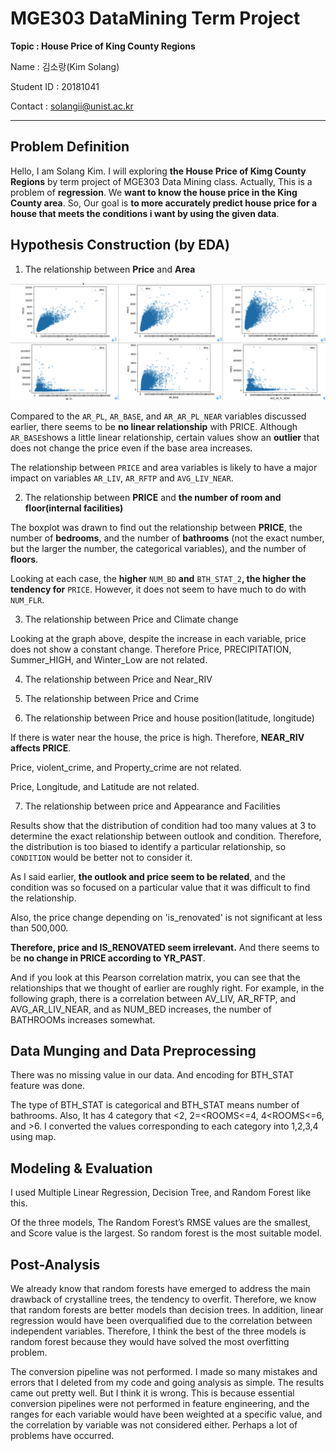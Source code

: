 # MGE303 DataMining Term Project 

**Topic : House Price of King County Regions**

Name : 김소랑(Kim Solang)

Student ID : 20181041

Contact : solangii@unist.ac.kr

---



## Problem Definition

Hello, I am Solang Kim. I will exploring **the House Price of Kimg County Regions** by term project of MGE303 Data Mining class. Actually, This is a problem of **regression**. We **want to know the house price in the King County area**. So, Our goal is **to more accurately predict house price for a house that meets the conditions i want by using the given data**.



## Hypothesis Construction (by EDA)

1. The relationship between **Price** and **Area**

![img1](./img/img1.png)

Compared to the `AR_PL`, `AR_BASE`, and `AR_AR_PL_NEAR` variables discussed earlier, there seems to be **no linear relationship** with PRICE. Although `AR_BASE`shows a little linear relationship, certain values show an **outlier** that does not change the price even if the base area increases.

The relationship between `PRICE` and area variables is likely to have a major impact on variables `AR_LIV`, `AR_RFTP` and `AVG_LIV_NEAR`.



2. The relationship between **PRICE** and **the number of room and floor(internal facilities)**

The boxplot was drawn to find out the relationship between **PRICE**, the number of **bedrooms**, and the number of **bathrooms** (not the exact number, but the larger the number, the categorical variables), and the number of **floors**.

Looking at each case, the **higher** `NUM_BD` **and** `BTH_STAT_2`**, the higher the tendency for** `PRICE`. However, it does not seem to have much to do with `NUM_FLR`.



3. The relationship between Price and Climate change

Looking at the graph above, despite the increase in each variable, price does not show a constant change. Therefore Price, PRECIPITATION, Summer_HIGH, and Winter_Low are not related.



4. The relationship between Price and Near_RIV

5. The relationship between Price and Crime

6. The relationship between Price and house position(latitude, longitude)

 If there is water near the house, the price is high. Therefore, **NEAR_RIV affects PRICE**. 

Price, violent_crime, and Property_crime are not related.

Price, Longitude, and Latitude are not related.



7.  The relationship between price and Appearance and Facilities

   Results show that the distribution of condition had too many values at 3 to determine the exact relationship between outlook and condition. Therefore, the distribution is too biased to identify a particular relationship, so `CONDITION` would be better not to consider it.

   As I said earlier, **the outlook and price seem to be related**, and the condition was so focused on a particular value that it was difficult to find the relationship. 

   Also, the price change depending on 'is_renovated' is not significant at less than 500,000. 

   **Therefore, price and IS_RENOVATED seem irrelevant.** And there seems to be **no change in PRICE according to YR_PAST**.



And if you look at this Pearson correlation matrix, you can see that the relationships that we thought of earlier are roughly right. For example, in the following graph, there is a correlation between AV_LIV, AR_RFTP, and AVG_AR_LIV_NEAR, and as NUM_BED increases, the number of BATHROOMs increases somewhat.



## Data Munging and Data Preprocessing

There was no missing value in our data. And encoding for BTH_STAT feature was done.

The type of BTH_STAT is categorical and BTH_STAT means number of bathrooms. Also, It has 4 category that <2, 2=<ROOMS<=4, 4<ROOMS<=6, and >6. I converted the values corresponding to each category into 1,2,3,4 using map.



## Modeling & Evaluation

I used Multiple Linear Regression, Decision Tree, and Random Forest like this.

Of the three models, The Random Forest’s RMSE values are the smallest, and Score value is the largest. So random forest is the most suitable model. 



## Post-Analysis

We already know that random forests have emerged to address the main drawback of crystalline trees, the tendency to overfit. Therefore, we know that random forests are better models than decision trees.
 In addition, linear regression would have been overqualified due to the correlation between independent variables. Therefore, I think the best of the three models is random forest because they would have solved the most overfitting problem.

 

The conversion pipeline was not performed. I made so many mistakes and errors that I deleted from my code and going analysis as simple. The results came out pretty well. But I think it is wrong. This is because essential conversion pipelines were not performed in feature engineering, and the ranges for each variable would have been weighted at a specific value, and the correlation by variable was not considered either. Perhaps a lot of problems have occurred.